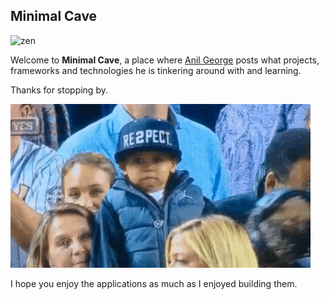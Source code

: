 ## Minimal Cave

![zen](images/zen-circl2.jpg)

Welcome to **Minimal Cave**, a place where [Anil George](https://www.linkedin.com/in/anilgeorge04/) posts what projects, frameworks and technologies he is tinkering around with and learning. 

Thanks for stopping by. 

![respect](images/respect.gif)

I hope you enjoy the applications as much as I enjoyed building them.
